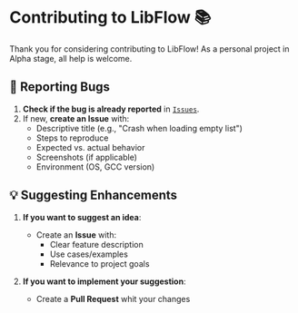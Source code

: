 # Contributing to LibFlow 📚

Thank you for considering contributing to LibFlow! As a personal project in Alpha stage, all help is welcome.

## 🐛 Reporting Bugs
1. **Check if the bug is already reported** in [`Issues`](https://github.com/TiagoDongo/LibFlow/issues).
2. If new, **create an Issue** with:
   - Descriptive title (e.g., "Crash when loading empty list")
   - Steps to reproduce
   - Expected vs. actual behavior
   - Screenshots (if applicable)
   - Environment (OS, GCC version)
  
## 💡 Suggesting Enhancements
1. **If you want to suggest an idea**:
   - Create an **Issue** with:
     - Clear feature description
     - Use cases/examples
     - Relevance to project goals

2. **If you want to implement your suggestion**:
   - Create a **Pull Request** whit your changes